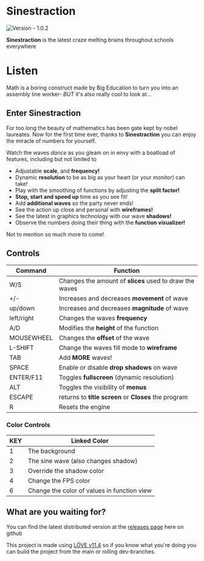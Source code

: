 # Sinestraction
![Version - 1.0.2](https://img.shields.io/badge/Version-1.0.2-9F2B68?style=for-the-badge)

**Sinestraction** is the latest craze melting brains throughout schools everywhere

# Listen
Math is a boring construct made by Big Education to turn you into an assembly line worker- *BUT* it's also really cool to look at...

## Enter Sinestraction

For too long the beauty of mathematics has been gate kept by nobel laureates. Now for the first time ever, thanks to **Sinestraction** you can enjoy the miracle of numbers for yourself.

Watch the waves *dance* as you gleam on in envy with a boatload of features, including but not limited to

 - Adjustable **scale**, and **frequency!**
 - Dynamic **resolution** to be as big as your heart (or your monitor) can take!
 - Play with the smoothing of functions by adjusting the **split factor!**
 - **Stop, start and speed up** time as you see fit!
 - Add **additional waves** so the party never ends!
 - See the action up close and personal with **wireframes!**
 - See the latest in graphics technology with our wave **shadows!**
 - Observe the numbers doing their thing with the **function visualizer!**

 Not to mention so much more to come!

## Controls
|Command|Function|
|--|--|
|W/S| Changes the amount of **slices** used to draw the waves
|+/-| Increases and decreases **movement** of wave|
| up/down | Increases and decreases **magnitude** of wave|
|left/right| Changes the waves **frequency**|
|A/D| Modifies the **height** of the function|
|MOUSEWHEEL| Changes the **offset** of the wave |
|L-SHIFT| Change the waves fill mode to **wireframe**|
|TAB| Add **MORE** waves!
|SPACE| Enable or disable **drop shadows** on wave|
|ENTER/F11| Toggles **fullscreen** (dynamic resolution)|
|ALT| Toggles the visibility of **menus**|
|ESCAPE| returns to **title screen** or **Closes** the program|
|R| Resets the engine |

### Color Controls
|KEY|Linked Color|
|--|--|
|1| The background |
|2| The sine wave (also changes shadow)|
|3| Override the shadow color |
|4| Change the FPS color |
|6| Change the color of values in function view |

## What are you waiting for?

You can find the latest distributed version at the [releases page](https://github.com/Puzzelism/sinestraction/releases) here on github

This project is made using [LÖVE v11.4](https://img.shields.io/badge/Version-1.0.2-9F2B68?style=for-the-badge) so if you know what you're doing you can build the project from the main or rolling dev-branches.
